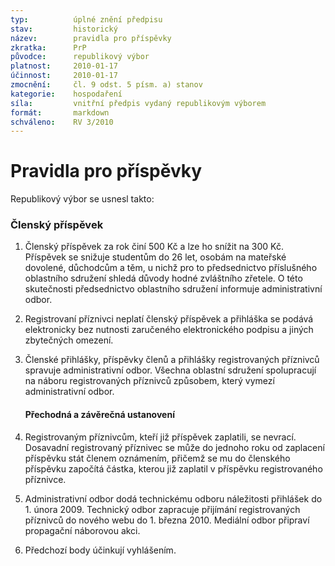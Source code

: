 ```yaml
---
typ:          úplné znění předpisu
stav:         historický
název:        pravidla pro příspěvky
zkratka:      PrP
původce:      republikový výbor
platnost:     2010-01-17
účinnost:     2010-01-17
zmocnění:     čl. 9 odst. 5 písm. a) stanov
kategorie:    hospodaření
síla:         vnitřní předpis vydaný republikovým výborem
formát:       markdown
schváleno:    RV 3/2010
---
```


# Pravidla pro příspěvky

Republikový výbor se usnesl takto:

### Členský příspěvek


1. Členský příspěvek za rok činí 500 Kč a lze ho snížit na 300 Kč. Příspěvek se snižuje studentům do 26 let, osobám na mateřské dovolené, důchodcům a těm, u nichž pro to předsednictvo příslušného oblastního sdružení shledá důvody hodné zvláštního zřetele. O této skutečnosti předsednictvo oblastního sdružení informuje administrativní odbor.
2. Registrovaní příznivci neplatí členský příspěvek a přihláška se podává elektronicky bez nutnosti zaručeného elektronického podpisu a jiných zbytečných omezení.
3. Členské přihlášky, příspěvky členů a přihlášky registrovaných příznivců spravuje administrativní odbor. Všechna oblastní sdružení spolupracují na náboru registrovaných příznivců způsobem, který vymezí administrativní odbor.

   #### Přechodná a závěrečná ustanovení

4. Registrovaným příznivcům, kteří již příspěvek zaplatili, se nevrací. Dosavadní registrovaný příznivec se může do jednoho roku od zaplacení příspěvku stát členem oznámením, přičemž se mu do členského příspěvku započítá částka, kterou již zaplatil v příspěvku registrovaného příznivce.
5. Administrativní odbor dodá technickému odboru náležitosti přihlášek do 1. února 2009. Technický odbor zapracuje přijímání registrovaných příznivců do nového webu do 1. března 2010. Mediální odbor připraví propagační náborovou akci.
6. Předchozí body účinkují vyhlášením.
